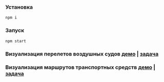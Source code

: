 ### Установка

```shell
npm i
```

### Запуск

```shell
npm start
```

### Визуализация перелетов воздушных судов [демо](https://cakkypamucm.github.io/code-example/#/aircraft/flights/konva/native-scrollbars) | [задача](src/docs/konva/README.md)

### Визуализация маршрутов транспортных средств [демо](https://cakkypamucm.github.io/code-example/#/vehicle/routes) | [задача](src/docs/vehicle/README.md)
